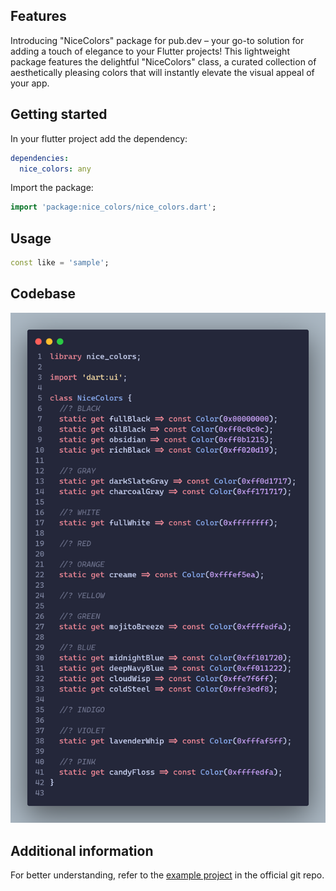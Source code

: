 <!--
This README describes the package. If you publish this package to pub.dev,
this README's contents appear on the landing page for your package.

For information about how to write a good package README, see the guide for
[writing package pages](https://dart.dev/guides/libraries/writing-package-pages).

For general information about developing packages, see the Dart guide for
[creating packages](https://dart.dev/guides/libraries/create-library-packages)
and the Flutter guide for
[developing packages and plugins](https://flutter.dev/developing-packages).
-->

## Features

Introducing "NiceColors" package for pub.dev – your go-to solution for adding a touch of elegance to your Flutter projects! This lightweight package features the delightful "NiceColors" class, a curated collection of aesthetically pleasing colors that will instantly elevate the visual appeal of your app.

## Getting started

In your flutter project add the dependency:

```yaml
dependencies:
  nice_colors: any
```

Import the package:

```dart
import 'package:nice_colors/nice_colors.dart';
```

## Usage

```dart
const like = 'sample';
```

## Codebase
![](images/1.png)

## Additional information

For better understanding, refer to the [example project](https://github.com/MatejaDjokic/nice-colors) in the official git repo.
